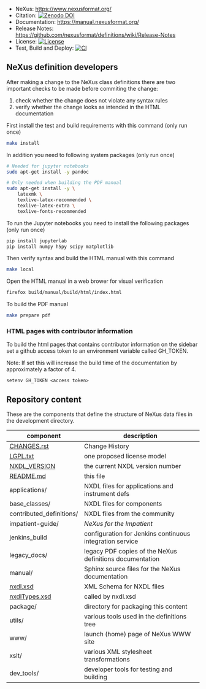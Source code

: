 * NeXus: https://www.nexusformat.org/
* Citation: [![Zenodo DOI](https://zenodo.org/badge/DOI/10.5281/zenodo.1472392.svg)](https://doi.org/10.5281/zenodo.1472392)
* Documentation: https://manual.nexusformat.org/
* Release Notes: https://github.com/nexusformat/definitions/wiki/Release-Notes
* License: [![License](https://img.shields.io/badge/License-LGPL_v3-blue.svg)](https://www.gnu.org/licenses/lgpl-3.0)
* Test, Build and Deploy: [![CI](https://github.com/nexusformat/definitions/actions/workflows/ci.yaml/badge.svg)](https://github.com/nexusformat/definitions/actions/workflows/ci.yaml)

## NeXus definition developers

After making a change to the NeXus class definitions there are two important checks
to be made before commiting the change:

 1. check whether the change does not violate any syntax rules
 2. verify whether the change looks as intended in the HTML documentation

First install the test and build requirements with this command (only run once)

```bash
make install
```

In addition you need to following system packages (only run once)

```bash
# Needed for jupyter notebooks
sudo apt-get install -y pandoc

# Only needed when building the PDF manual
sudo apt-get install -y \
    latexmk \
    texlive-latex-recommended \
    texlive-latex-extra \
    texlive-fonts-recommended
```

To run the Jupyter notebooks you need to install the following packages (only run once)

```bash
pip install jupyterlab
pip install numpy h5py scipy matplotlib
```

Then verify syntax and build the HTML manual with this command

```bash
make local
```

Open the HTML manual in a web brower for visual verification

```bash
firefox build/manual/build/html/index.html
```

To build the PDF manual

```bash
make prepare pdf
```

### HTML pages with contributor information

To build the html pages that contains contributor information on the sidebar set a github access token to an environment variable called GH_TOKEN.

Note: If set this will increase the build time of the documentation by approximately a factor of 4.

    setenv GH_TOKEN <access token>

## Repository content

These are the components that define the structure of NeXus data files 
in the development directory.

component                      | description
-------------------------------|------------------------
[CHANGES.rst](CHANGES.rst)     | Change History
[LGPL.txt](LGPL.txt)           | one proposed license model
[NXDL_VERSION](NXDL_VERSION)   | the current NXDL version number
[README.md](README.md)         | this file
applications/                  | NXDL files for applications and instrument defs
base_classes/                  | NXDL files for components
contributed_definitions/       | NXDL files from the community
impatient-guide/               | *NeXus for the Impatient*
jenkins_build                  | configuration for Jenkins continuous integration service
legacy_docs/                   | legacy PDF copies of the NeXus definitions documentation
manual/                        | Sphinx source files for the NeXus documentation
[nxdl.xsd](nxdl.xsd)           | XML Schema for NXDL files
[nxdlTypes.xsd](nxdlTypes.xsd) | called by nxdl.xsd
package/                       | directory for packaging this content
utils/                         | various tools used in the definitions tree
www/                           | launch (home) page of NeXus WWW site
xslt/                          | various XML stylesheet transformations
dev_tools/                     | developer tools for testing and building